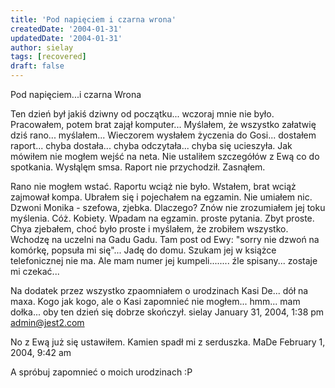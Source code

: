 ```yaml
---
title: 'Pod napięciem i czarna wrona'
createdDate: '2004-01-31'
updatedDate: '2004-01-31'
author: sielay
tags: [recovered]
draft: false
---
```


Pod napięciem...i czarna Wrona


Ten dzień był jakiś dziwny od początku... wczoraj mnie nie było. Pracowałem, potem brat zajął komputer... Myślałem, że wszystko załatwię dziś rano... myślałem... Wieczorem wysłałem życzenia do Gosi... dostałem raport... chyba dostała... chyba odczytała... chyba się ucieszyła. Jak mówiłem nie mogłem wejść na neta. Nie ustaliłem szczegółów z Ewą co do spotkania. Wysłąlęm smsa. Raport nie przychodził. Zasnąłem.

Rano nie mogłem wstać. Raportu wciąż nie było. Wstałem, brat wciąż zajmował kompa. Ubrałem się i pojechałem na egzamin. Nie umiałem nic. Dzwoni Monika - szefowa, zjebka. Dlaczego? Znów nie zrozumiałem jej toku myślenia. Cóż. Kobiety. Wpadam na egzamin. proste pytania. Zbyt proste. Chya zjebałem, choć było proste i myślałem, że zrobiłem wszystko. Wchodzę na uczelni na Gadu Gadu. Tam post od Ewy: "sorry nie dzwoń na komórkę, popsuła mi się"... Jadę do domu. Szukam jej w książce telefonicznej nie ma. Ale mam numer jej kumpeli........ źle spisany... zostaje mi czekać...

Na dodatek przez wszystko zpaomniałem o urodzinach Kasi De... dół na maxa. Kogo jak kogo, ale o Kasi zapomnieć nie mogłem... hmm... mam dołka... oby ten dzień się dobrze skończył.
sielay
January 31, 2004, 1:38 pm
admin@jest2.com

No z Ewą już się ustawiłem. Kamien spadł mi z serduszka.
MaDe
February 1, 2004, 9:42 am


A spróbuj zapomnieć o moich urodzinach :P
